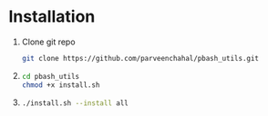 # Installation
  1. Clone git repo
     ```sh
     git clone https://github.com/parveenchahal/pbash_utils.git
     ```
  2. ```sh
     cd pbash_utils
     chmod +x install.sh
     ```
  3. ```sh
     ./install.sh --install all
     ```
